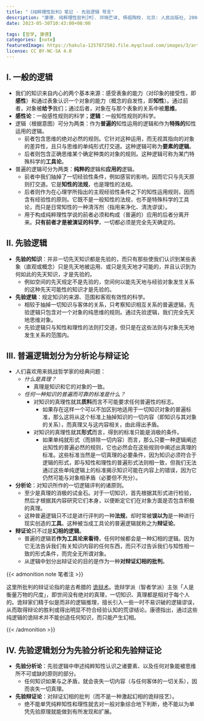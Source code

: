 ```yaml
---
title: "《纯粹理性批判》笔记 - 先验逻辑 导言"
description: "康德. 纯粹理性批判[M]. 邓晓芒译, 杨祖陶校. 北京: 人民出版社, 2004."
date: 2023-05-30T10:43:00+08:00

tags: [哲学, 康德]
categories: [note]
featuredImage: https://hakula-1257872502.file.myqcloud.com/images/3/article-covers/2c0575e9-e0f2-4a07-b2a0-288e5149eb75_critique-of-pure-reason.webp
license: CC BY-NC-SA 4.0
---
```


<!--more-->

## I. 一般的逻辑

- 我们的知识来自内心的两个基本来源：感受表象的能力（对印象的接受性，即**感性**）和通过表象认识一个对象的能力（概念的自发性，即**知性**）。通过前者，对象被**给予**我们；通过后者，对象在与那个表象的关系中被**思维**。
- **感性论**：一般感性规则的科学；**逻辑**：一般知性规则的科学。
- 逻辑（根据意图）可分为两类：作为**普遍的**知性运用的逻辑和作为**特殊的**知性运用的逻辑。
  - 前者包含思维的绝对必然的规则。它针对这种运用，而无视其指向的对象的差异性，且只与思维的单纯形式打交道。这种逻辑可称为**要素的逻辑**。
  - 后者则包含正确思维某个确定种类的对象的规则。这种逻辑可称为某门特殊科学的**工具论**。
- 普遍的逻辑可分为两类：**纯粹的**逻辑和**应用的**逻辑。
  - 前者中我们抽掉了一切经验性条件，例如感官的影响，因而它只与先天原则打交道。它是**知性的法规**，也是理性的法规。
  - 后者则作为在心理学所指出的主观经验性条件之下的知性运用规则，因而含有经验性的原则。它既不是一般知性的法规，也不是特殊科学的工具论，而只是日常知性的一种清泻剂（指用来净化、清洗谬误）。
  - 用于构成纯粹理性学说的前者必须和构成（普遍的）应用的后者分离开来。**只有前者才是被演证的科学**，一切都必须是完全先天确定的。

## II. 先验逻辑

- **先验的知识**：并非一切先天知识都是先验的，而只有那些使我们认识到某些表象（直观或概念）只是先天地被运用、或只是先天地才可能的，并且认识到为何如此的先天知识，才是先验的。
  - 例如空间的先天规定不是先验的，空间何以能先天地与经验对象发生关系的这种先天可能性的知识才是先验的。
- **先验逻辑**：规定知识的来源、范围和客观有效性的科学。
  - 相较于抽掉一切知识与客体的关系，只考察知识相互关系的普遍逻辑，先验逻辑只包含对一个对象的纯思维的规则。通过先验逻辑，我们完全先天地思维对象。
  - 先验逻辑只与知性和理性的法则打交道，但只是在这些法则与对象先天地发生关系的范围内。

## III. 普遍逻辑划分为分析论与辩证论

- 人们喜欢用来挑战哲学家的经典问题：
  - *什么是真理？*
    - 真理是知识和它的对象的一致。
  - *任何一种知识的普遍而可靠的标准是什么？*
    - 对知识的真理性就其**质料**而言不可能要求任何普遍性的标志。
      - 如果存在这样一个可以不加区别地适用于一切知识对象的普遍标准，那么这将从这个标准上抽掉知识的一切内容（即知识与其对象的关系），而真理又与这内容相关，由此得出矛盾。
    - 对知识的真理性就其**形式**而言，得到的标准只能是消极的条件。
      - 如果单纯就形式（而排除一切内容）而言，那么只要一种逻辑阐述出知性的普遍必然的规则，它也必然会在这些规则中阐述出真理的标准。这些标准当然是一切真理的必要条件，因为知识必须符合于逻辑的形式，即与知性和理性的普遍形式法则相一致，但我们无法通过这些单纯逻辑上的标准揭示知识可能在内容上的错误，因为它仍然可能与对象相矛盾（必要但不充分）。
- **分析论**：对知识所作的一切逻辑评判的诸原则。
  - 至少是真理的消极的试金石。对于一切知识，首先根据其形式进行检验，然后才根据其内容研究它们本身，以便断定它们在对象方面是否包含积极的真理。
  - 这种普遍逻辑只不过是进行评判的一种**法规**，却时常被**误以为**是一种进行现实创造的**工具**。这种被当成工具论的普遍逻辑就称之为**辩证论**。
- **辩证论**只不过是**幻相的逻辑**。
  - 普遍的逻辑若**作为工具论来看待**，任何时候都会是一种幻相的逻辑。因为它无法告诉我们有关知识内容的任何东西，而只不过告诉我们与知性相一致的形式条件，而完全无所谓对象。
  - 从逻辑中划分出辩证论的目的是作为一种**对辩证幻相的批判**。

{{< admonition note 笔者注 >}}

这里所批判的辩证论指的是古希腊的 [诡辩术][sophist-wiki]。诡辩学派（智者学派）主张「人是衡量万物的尺度」，即世间没有绝对的真理，一切知识、真理都是相对于每个人的。诡辩家们精于似是而非的逻辑推理，擅长引入一些一时不易识破的逻辑谬误，从而取得辩论的胜利或得出明显不符合经验认知的荒谬结论。康德指出，通过这些纯逻辑的诡辩术并不能创造任何知识，而只能产生幻相。

[sophist-wiki]: https://en.wikipedia.org/wiki/Sophist

{{< /admonition >}}

## IV. 先验逻辑划分为先验分析论和先验辩证论

- **先验分析论**：先验逻辑中申述纯粹知性认识之诸要素、以及任何对象能被思维所不可或缺的原则的部分。
  - 任何知识如果与之矛盾，就会丧失一切内容（与任何客体的一切关系），因而丧失一切真理。
- **先验辩证论**：对辩证幻相的批判（而不是一种激起幻相的诡辩技艺）。
  - 绝不能单凭纯粹知性和理性就去对一般对象综合地下判断，绝不能以为单凭先验原理就能做到有所发现和扩展。

